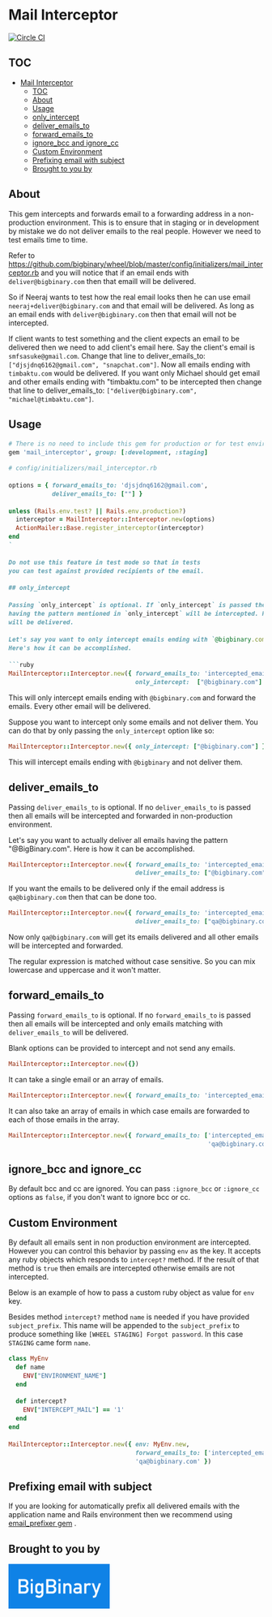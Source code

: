# Mail Interceptor

[![Circle CI](https://circleci.com/gh/bigbinary/mail_interceptor.svg?style=svg)](https://circleci.com/gh/bigbinary/mail_interceptor)


## TOC

- [Mail Interceptor](#mail-interceptor)
  - [TOC](#toc)
  - [About](#about)
  - [Usage](#usage)
  - [only_intercept](#only_intercept)
  - [deliver_emails_to](#deliver_emails_to)
  - [forward_emails_to](#forward_emails_to)
  - [ignore_bcc and ignore_cc](#ignore_bcc-and-ignore_cc)
  - [Custom Environment](#custom-environment)
  - [Prefixing email with subject](#prefixing-email-with-subject)
  - [Brought to you by](#brought-to-you-by)

## About

This gem intercepts and forwards email to a forwarding address in
a non-production environment. This is to ensure that in staging or 
in development by mistake we do not deliver emails to the real people. 
However we need to test emails time to time. 

Refer to https://github.com/bigbinary/wheel/blob/master/config/initializers/mail_interceptor.rb
and you will notice that if an email ends with `deliver@bigbinary.com` then that emaill will be delivered.

So if Neeraj wants to test how the real email looks then he can use email `neeraj+deliver@bigbinary.com` and that email will be delivered. 
As long as an email ends with `deliver@bigbinary.com` then that email will not be intercepted.

If client wants to test something and the client expects an email to be delivered then we need to add client's email here. 
Say the client's email is `smfsasuke@gmail.com`. 
Change that line to deliver_emails_to: `["djsjdnq6162@gmail.com", "snapchat.com"]`. 
Now all emails ending with `timbaktu.com` would be delivered. 
If you want only Michael should get email and other emails ending with "timbaktu.com" to be intercepted then change that line to deliver_emails_to: `["deliver@bigbinary.com", "michael@timbaktu.com"]`.

## Usage

```ruby
# There is no need to include this gem for production or for test environment
gem 'mail_interceptor', group: [:development, :staging]
```

```ruby
# config/initializers/mail_interceptor.rb

options = { forward_emails_to: 'djsjdnq6162@gmail.com',
            deliver_emails_to: [""] }

unless (Rails.env.test? || Rails.env.production?)
  interceptor = MailInterceptor::Interceptor.new(options)
  ActionMailer::Base.register_interceptor(interceptor)
end
`

Do not use this feature in test mode so that in tests
you can test against provided recipients of the email.

## only_intercept

Passing `only_intercept` is optional. If `only_intercept` is passed then only emails
having the pattern mentioned in `only_intercept` will be intercepted. Rest of the emails
will be delivered.

Let's say you want to only intercept emails ending with `@bigbinary.com` and forward the email.
Here's how it can be accomplished.

```ruby
MailInterceptor::Interceptor.new({ forward_emails_to: 'intercepted_emails@domain.com',
                                   only_intercept:  ["@bigbinary.com"] })
```

This will only intercept emails ending with `@bigbinary.com` and forward the emails. Every other
email will be delivered.

Suppose you want to intercept only some emails and not deliver them. You can do that by only
passing the `only_intercept` option like so:

```ruby
MailInterceptor::Interceptor.new({ only_intercept: ["@bigbinary.com"] })
```

This will intercept emails ending with `@bigbinary` and not deliver them.

## deliver_emails_to

Passing `deliver_emails_to` is optional. If no `deliver_emails_to`
is passed then all emails will be intercepted and forwarded in
non-production environment.

Let's say you want to actually deliver all emails having the pattern
"@BigBinary.com". Here is how it can be accomplished.

```ruby
MailInterceptor::Interceptor.new({ forward_emails_to: 'intercepted_emails@domain.com',
                                   deliver_emails_to: ["@bigbinary.com"] })
```

If you want the emails to be delivered only if the email address is
`qa@bigbinary.com` then that can be done too.

```ruby
MailInterceptor::Interceptor.new({ forward_emails_to: 'intercepted_emails@domain.com',
                                   deliver_emails_to: ["qa@bigbinary.com"] })
```

Now only `qa@bigbinary.com` will get its emails delivered and all other emails
will be intercepted and forwarded.

The regular expression is matched without case sensitive. So you can mix lowercase
and uppercase and it won't matter.

## forward_emails_to

Passing `forward_emails_to` is optional. If no `forward_emails_to`
is passed then all emails will be intercepted and
only emails matching with `deliver_emails_to` will be delivered.

Blank options can be provided to intercept and not send any emails.

```ruby
MailInterceptor::Interceptor.new({})
```

It can take a single email or an array of emails.

```ruby
MailInterceptor::Interceptor.new({ forward_emails_to: 'intercepted_emails@bigbinary.com' })
```

It can also take an array of emails in which case emails are forwarded to each of those emails in the array.

```ruby
MailInterceptor::Interceptor.new({ forward_emails_to: ['intercepted_emails@bigbinary.com',
                                                       'qa@bigbinary.com' })
```

## ignore_bcc and ignore_cc

By default bcc and cc are ignored.
You can pass `:ignore_bcc` or `:ignore_cc` options as `false`,
if you don't want to ignore bcc or cc.

## Custom Environment

By default all emails sent in non production environment are
intercepted. However you can control this behavior by passing `env` as
the key. It accepts any ruby objects which responds to `intercept?`
method. If the result of that method is `true` then emails are
intercepted otherwise emails are not intercepted.

Below is an example of how to pass a custom ruby object as value for
`env` key.

Besides method `intercept?` method `name` is needed if you have provided
`subject_prefix`. This name will be appended to the `subject_prefix` to
produce something like `[WHEEL STAGING] Forgot password`. In this case
`STAGING` came form `name`.

```ruby
class MyEnv
  def name
    ENV["ENVIRONMENT_NAME"]
  end

  def intercept?
    ENV["INTERCEPT_MAIL"] == '1'
  end
end

MailInterceptor::Interceptor.new({ env: MyEnv.new,
                                   forward_emails_to: ['intercepted_emails@bigbinary.com',
                                   'qa@bigbinary.com' })
```

## Prefixing email with subject

If you are looking for automatically prefix all delivered emails with the application name and Rails environment
then we recommend using [email_prefixer gem](https://github.com/wireframe/email_prefixer) .

## Brought to you by
<a href='http://BigBinary.com'><img src="https://raw.githubusercontent.com/bigbinary/bigbinary-assets/press-assets/PNG/logo-light-solid-small.png?raw=true" width="200px"/></a>
